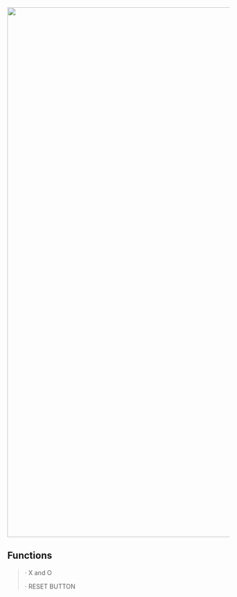 <img src="https://i.imgur.com/THSVTtV.png" width="1200" />

## Functions

> · X and O
>
> · RESET BUTTON
